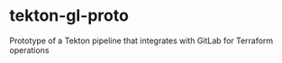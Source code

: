 # tekton-gl-proto
Prototype of a Tekton pipeline that integrates with GitLab for Terraform operations
